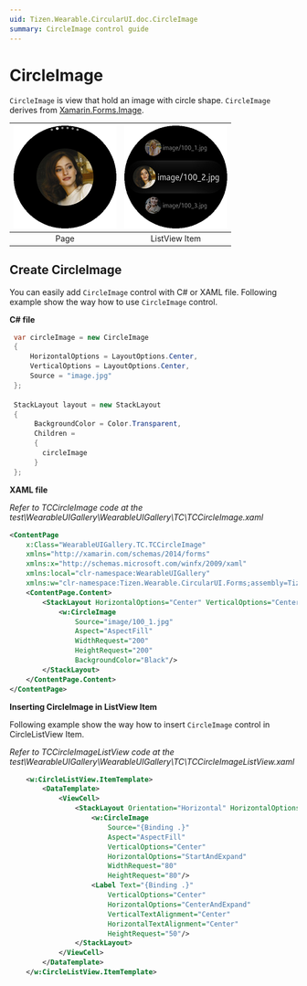 ```yaml
---
uid: Tizen.Wearable.CircularUI.doc.CircleImage
summary: CircleImage control guide
---
```


# CircleImage

`CircleImage` is view that hold an image with circle shape.
`CircleImage` derives from [Xamarin.Forms.Image](https://docs.microsoft.com/en-US/dotnet/api/Xamarin.Forms.Image?view=xamarin-forms).

 |![circleImage](data/circle_image.png)|![circleImage2](data/circle_image_listview.png)|
 |:-----------------------------------:|:---------------------------------------------:|
 |                Page                 |                  ListView Item                |

## Create CircleImage

You can easily add `CircleImage` control with C# or XAML file.
Following example show the way how to use `CircleImage` control.

**C# file**

```cs
 var circleImage = new CircleImage
 {
     HorizontalOptions = LayoutOptions.Center,
     VerticalOptions = LayoutOptions.Center,
     Source = "image.jpg"
 };

 StackLayout layout = new StackLayout
 {
      BackgroundColor = Color.Transparent,
      Children =
      {
        circleImage
      }
 };
```

**XAML file**

_Refer to TCCircleImage code at the test\WearableUIGallery\WearableUIGallery\TC\TCCircleImage.xaml_

```xml
<ContentPage
    x:Class="WearableUIGallery.TC.TCCircleImage"
    xmlns="http://xamarin.com/schemas/2014/forms"
    xmlns:x="http://schemas.microsoft.com/winfx/2009/xaml"
    xmlns:local="clr-namespace:WearableUIGallery"
    xmlns:w="clr-namespace:Tizen.Wearable.CircularUI.Forms;assembly=Tizen.Wearable.CircularUI.Forms">
    <ContentPage.Content>
        <StackLayout HorizontalOptions="Center" VerticalOptions="Center">
            <w:CircleImage
                Source="image/100_1.jpg" 
                Aspect="AspectFill"
                WidthRequest="200"
                HeightRequest="200"
                BackgroundColor="Black"/>
        </StackLayout>
    </ContentPage.Content>
</ContentPage>
```

**Inserting CircleImage in ListView Item**

Following example show the way how to insert `CircleImage` control in CircleListView Item.

_Refer to TCCircleImageListView code at the test\WearableUIGallery\WearableUIGallery\TC\TCCircleImageListView.xaml_

```xml
    <w:CircleListView.ItemTemplate>
        <DataTemplate>
            <ViewCell>
                <StackLayout Orientation="Horizontal" HorizontalOptions="FillAndExpand" VerticalOptions="Center" Padding="30,10,30,10">
                    <w:CircleImage
                        Source="{Binding .}" 
                        Aspect="AspectFill"
                        VerticalOptions="Center"
                        HorizontalOptions="StartAndExpand"
                        WidthRequest="80"
                        HeightRequest="80"/>
                    <Label Text="{Binding .}"
                        VerticalOptions="Center"
                        HorizontalOptions="CenterAndExpand"
                        VerticalTextAlignment="Center"
                        HorizontalTextAlignment="Center"
                        HeightRequest="50"/>
                </StackLayout>
            </ViewCell>
        </DataTemplate>
    </w:CircleListView.ItemTemplate>
```